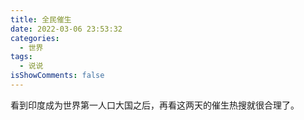 ```yaml
---
title: 全民催生
date: 2022-03-06 23:53:32
categories:
  - 世界
tags:
  - 说说
isShowComments: false
---
```


看到印度成为世界第一人口大国之后，再看这两天的催生热搜就很合理了。
